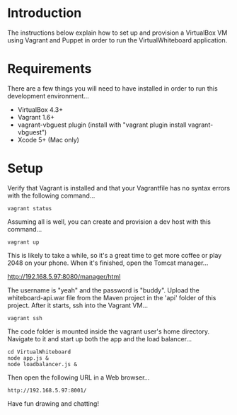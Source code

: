 # Introduction

The instructions below explain how to set up and provision a VirtualBox VM using Vagrant and Puppet in order to run the VirtualWhiteboard application.

# Requirements

There are a few things you will need to have installed in order to run this development environment...

- VirtualBox 4.3+
- Vagrant 1.6+
- vagrant-vbguest plugin (install with "vagrant plugin install vagrant-vbguest")
- Xcode 5+ (Mac only)

# Setup

Verify that Vagrant is installed and that your Vagrantfile has no syntax errors with the following command...

    vagrant status

Assuming all is well, you can create and provision a dev host with this command...

    vagrant up

This is likely to take a while, so it's a great time to get more coffee or play 2048 on your phone. When it's finished, open the Tomcat manager...

   http://192.168.5.97:8080/manager/html

The username is "yeah" and the password is "buddy". Upload the whiteboard-api.war file from the Maven project in the 'api' folder of this project. After it starts, ssh into the Vagrant VM...

    vagrant ssh

The code folder is mounted inside the vagrant user's home directory. Navigate to it and start up both the app and the load balancer...

    cd VirtualWhiteboard
    node app.js &
    node loadbalancer.js &

Then open the following URL in a Web browser...

    http://192.168.5.97:8001/

Have fun drawing and chatting!
